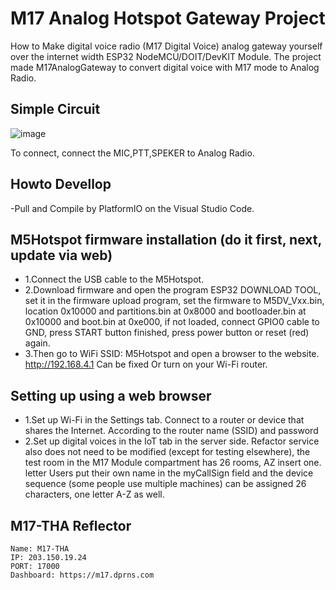 # M17 Analog Hotspot Gateway Project
How to Make digital voice radio (M17 Digital Voice) analog gateway yourself over the internet width ESP32 NodeMCU/DOIT/DevKIT Module.
The project made M17AnalogGateway to convert digital voice with M17 mode to Analog Radio.

## Simple Circuit
![image](https://github.com/nakhonthai/M17AnalogGateway/blob/main/M17Hotspot.png)

To connect, connect the MIC,PTT,SPEKER to Analog Radio.

## Howto Devellop
-Pull and Compile by PlatformIO on the Visual Studio Code.

## M5Hotspot firmware installation (do it first, next, update via web)
- 1.Connect the USB cable to the M5Hotspot.
- 2.Download firmware and open the program ESP32 DOWNLOAD TOOL, set it in the firmware upload program, set the firmware to M5DV_Vxx.bin, location 0x10000 and partitions.bin at 0x8000 and bootloader.bin at 0x10000 and boot.bin at 0xe000, if not loaded, connect GPIO0 cable to GND, press START button finished, press power button or reset (red) again.
- 3.Then go to WiFi SSID: M5Hotspot and open a browser to the website. http://192.168.4.1 Can be fixed Or turn on your Wi-Fi router.

## Setting up using a web browser
- 1.Set up Wi-Fi in the Settings tab. Connect to a router or device that shares the Internet. According to the router name (SSID) and password
- 2.Set up digital voices in the IoT tab in the server side. Refactor service also does not need to be modified (except for testing elsewhere), the test room in the M17 Module compartment has 26 rooms, AZ insert one. letter Users put their own name in the myCallSign field and the device sequence (some people use multiple machines) can be assigned 26 characters, one letter A-Z as well.

## M17-THA Reflector
	Name: M17-THA
	IP: 203.150.19.24
	PORT: 17000
	Dashboard: https://m17.dprns.com